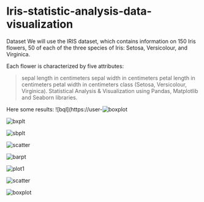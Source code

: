 # Iris-statistic-analysis-data-visualization
Dataset We will use the IRIS dataset, which contains information on 150 Iris flowers, 50 of each of the three species of Iris: Setosa, Versicolour, and Virginica.

Each flower is characterized by five attributes: 
>sepal length in centimeters
>sepal width in centimeters
>petal length in centimeters
>petal width in centimeters
>class (Setosa, Versicolour, Virginica).
Statistical Analysis & Visualization using Pandas, Matplotlib and Seaborn libraries.

Here some results:
![bql](https://user-![boxplot](https://user-images.githubusercontent.com/67814811/185632566-376cd45b-1ab0-422d-868e-09e834aa5809.PNG)

![bxplt](https://user-images.githubusercontent.com/67814811/185632572-e86d9682-44ba-4776-aa21-2edc3f6911b5.PNG)

![sbplt](https://user-images.githubusercontent.com/67814811/185632574-ce7547bb-363b-4c8c-b714-6ec9079f7b97.PNG)

![scatter](https://user-images.githubusercontent.com/67814811/185632578-d898208d-9980-4f00-9e4b-09236c4e9cf8.PNG)

![barpt](https://user-images.githubusercontent.com/67814811/185632532-dbb9ba01-83d3-448e-b961-fc3f584a422d.PNG)

![plot1](https://user-images.githubusercontent.com/67814811/185632508-a492fb98-d493-46f1-8f4c-098c45ef706a.PNG)

![scatter](https://user-images.githubusercontent.com/67814811/185633242-ab35d848-5a9a-496b-9a74-d952cafb75ef.PNG)

![boxplot](https://user-images.githubusercontent.com/67814811/185633435-fc583088-ad31-4fc5-9e9e-c5fe66be2757.PNG)




